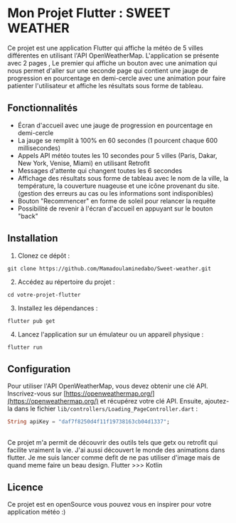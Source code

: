 # Mon Projet Flutter : SWEET WEATHER

Ce projet est une application Flutter qui affiche la météo de 5 villes différentes en utilisant l'API OpenWeatherMap. L'application se présente avec 2 pages ,
Le premier qui affiche un bouton avec une animation qui nous permet d'aller sur une seconde page qui contient une jauge de progression en pourcentage en demi-cercle 
avec une animation pour faire patienter l'utilisateur et affiche les résultats sous forme de tableau.



## Fonctionnalités

- Écran d'accueil avec une jauge de progression en pourcentage en demi-cercle
- La jauge se remplit à 100% en 60 secondes (1 pourcent chaque 600 millisecondes)
- Appels API météo toutes les 10 secondes pour 5 villes (Paris, Dakar, New York, Venise, Miami) en utilisant Retrofit
- Messages d'attente qui changent toutes les 6 secondes
- Affichage des résultats sous forme de tableau avec le nom de la ville, la température, la couverture nuageuse et une icône provenant du site.
(gestion des erreurs au cas ou les informations sont indisponibles)
- Bouton "Recommencer" en forme de soleil pour relancer la requête
- Possibilité de revenir à l'écran d'accueil en appuyant sur le bouton "back"

## Installation

1. Clonez ce dépôt :
```
git clone https://github.com/Mamadoulaminedabo/Sweet-weather.git
```

2. Accédez au répertoire du projet :
```
cd votre-projet-flutter
```

3. Installez les dépendances :
```
flutter pub get
```

4. Lancez l'application sur un émulateur ou un appareil physique :
```
flutter run
```

## Configuration

Pour utiliser l'API OpenWeatherMap, vous devez obtenir une clé API. Inscrivez-vous sur [https://openweathermap.org/](https://openweathermap.org/) et récupérez votre clé API. Ensuite, ajoutez-la dans le fichier `lib/controllers/Loading_PageController.dart` :


```dart
String apiKey = "daf7f8250d4f11f19738163cb04d1337";
```
##
Ce projet m'a permit de découvrir des outils tels que getx ou retrofit qui facilite vraiment la vie.
J'ai aussi découvert le monde des animations dans flutter. Je me suis lancer comme defit de ne pas utiliser d'image mais de quand meme faire un beau design.
Flutter >>> Kotlin

## Licence
Ce projet est en openSource vous pouvez vous en inspirer pour votre application météo :)
